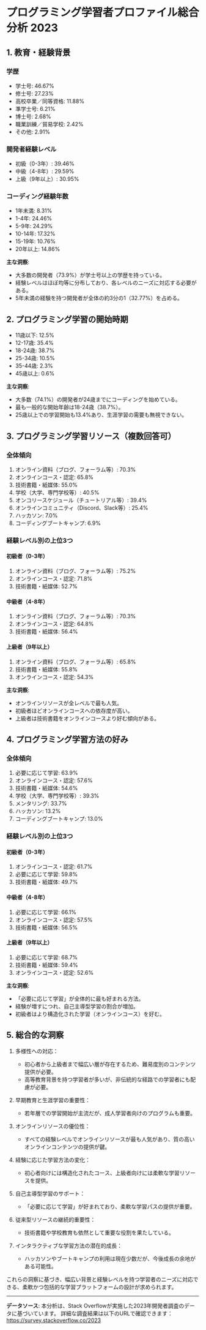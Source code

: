 # プログラミング学習者プロファイル総合分析 2023

## 1. 教育・経験背景

### 学歴
- 学士号: 46.67%
- 修士号: 27.23%
- 高校卒業／同等資格: 11.88%
- 準学士号: 6.21%
- 博士号: 2.68%
- 職業訓練／貿易学校: 2.42%
- その他: 2.91%

### 開発者経験レベル
- 初級（0-3年）: 39.46%
- 中級（4-8年）: 29.59%
- 上級（9年以上）: 30.95%

### コーディング経験年数
- 1年未満: 8.31%
- 1-4年: 24.46%
- 5-9年: 24.29%
- 10-14年: 17.32%
- 15-19年: 10.76%
- 20年以上: 14.86%

**主な洞察**:
- 大多数の開発者（73.9%）が学士号以上の学歴を持っている。
- 経験レベルはほぼ均等に分布しており、各レベルのニーズに対応する必要がある。
- 5年未満の経験を持つ開発者が全体の約3分の1（32.77%）を占める。

## 2. プログラミング学習の開始時期

- 11歳以下: 12.5%
- 12-17歳: 35.4%
- 18-24歳: 38.7%
- 25-34歳: 10.5%
- 35-44歳: 2.3%
- 45歳以上: 0.6%

**主な洞察**:
- 大多数（74.1%）の開発者が24歳までにコーディングを始めている。
- 最も一般的な開始年齢は18-24歳（38.7%）。
- 25歳以上での学習開始も13.4%あり、生涯学習の需要も無視できない。

## 3. プログラミング学習リソース（複数回答可）

### 全体傾向
1. オンライン資料（ブログ、フォーラム等）: 70.3%
2. オンラインコース・認定: 65.8%
3. 技術書籍・紙媒体: 55.0%
4. 学校（大学、専門学校等）: 40.5%
5. オンコリースケジュール（チュートリアル等）: 39.4%
6. オンラインコミュニティ（Discord、Slack等）: 25.4%
7. ハッカソン: 7.0%
8. コーディングブートキャンプ: 6.9%

### 経験レベル別の上位3つ

#### 初級者（0-3年）
1. オンライン資料（ブログ、フォーラム等）: 75.2%
2. オンラインコース・認定: 71.8%
3. 技術書籍・紙媒体: 52.7%

#### 中級者（4-8年）
1. オンライン資料（ブログ、フォーラム等）: 70.3%
2. オンラインコース・認定: 64.8%
3. 技術書籍・紙媒体: 56.4%

#### 上級者（9年以上）
1. オンライン資料（ブログ、フォーラム等）: 65.8%
2. 技術書籍・紙媒体: 55.8%
3. オンラインコース・認定: 54.3%

**主な洞察**:
- オンラインリソースが全レベルで最も人気。
- 初級者ほどオンラインコースへの依存度が高い。
- 上級者は技術書籍をオンラインコースより好む傾向がある。

## 4. プログラミング学習方法の好み

### 全体傾向
1. 必要に応じて学習: 63.9%
2. オンラインコース・認定: 57.6%
3. 技術書籍・紙媒体: 54.6%
4. 学校（大学、専門学校等）: 39.3%
5. メンタリング: 33.7%
6. ハッカソン: 13.2%
7. コーディングブートキャンプ: 13.0%

### 経験レベル別の上位3つ

#### 初級者（0-3年）
1. オンラインコース・認定: 61.7%
2. 必要に応じて学習: 59.8%
3. 技術書籍・紙媒体: 49.7%

#### 中級者（4-8年）
1. 必要に応じて学習: 66.1%
2. オンラインコース・認定: 57.5%
3. 技術書籍・紙媒体: 56.5%

#### 上級者（9年以上）
1. 必要に応じて学習: 68.7%
2. 技術書籍・紙媒体: 59.4%
3. オンラインコース・認定: 52.6%

**主な洞察**:
- 「必要に応じて学習」が全体的に最も好まれる方法。
- 経験が増すにつれ、自己主導型学習の割合が増加。
- 初級者はより構造化された学習（オンラインコース）を好む。

## 5. 総合的な洞察

1. 多様性への対応：
   - 初心者から上級者まで幅広い層が存在するため、難易度別のコンテンツ提供が必要。
   - 高等教育背景を持つ学習者が多いが、非伝統的な経路での学習者にも配慮が必要。

2. 早期教育と生涯学習の重要性：
   - 若年層での学習開始が主流だが、成人学習者向けのプログラムも重要。

3. オンラインリソースの優位性：
   - すべての経験レベルでオンラインリソースが最も人気があり、質の高いオンラインコンテンツの提供が鍵。

4. 経験に応じた学習方法の変化：
   - 初心者向けには構造化されたコース、上級者向けには柔軟な学習リソースを提供。

5. 自己主導型学習のサポート：
   - 「必要に応じて学習」が好まれており、柔軟な学習パスの提供が重要。

6. 従来型リソースの継続的重要性：
   - 技術書籍や学校教育も依然として重要な役割を果たしている。

7. インタラクティブな学習方法の潜在的成長：
   - ハッカソンやブートキャンプの利用は現在少数だが、今後成長の余地がある可能性。

これらの洞察に基づき、幅広い背景と経験レベルを持つ学習者のニーズに対応できる、柔軟かつ包括的な学習プラットフォームの設計が求められます。

---

**データソース**:
本分析は、Stack Overflowが実施した2023年開発者調査のデータに基づいています。
詳細な調査結果は以下のURLで確認できます：https://survey.stackoverflow.co/2023
